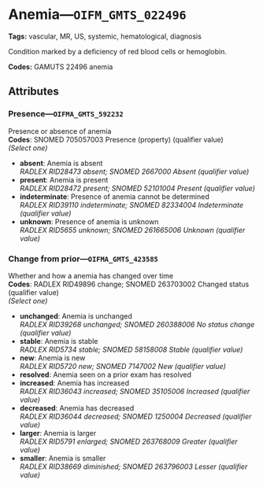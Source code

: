 # Anemia—`OIFM_GMTS_022496`

**Tags:** vascular, MR, US, systemic, hematological, diagnosis

Condition marked by a deficiency of red blood cells or hemoglobin.

**Codes:** GAMUTS 22496 anemia

## Attributes

### Presence—`OIFMA_GMTS_592232`

Presence or absence of anemia  
**Codes**: SNOMED 705057003 Presence (property) (qualifier value)  
*(Select one)*

- **absent**: Anemia is absent  
_RADLEX RID28473 absent; SNOMED 2667000 Absent (qualifier value)_
- **present**: Anemia is present  
_RADLEX RID28472 present; SNOMED 52101004 Present (qualifier value)_
- **indeterminate**: Presence of anemia cannot be determined  
_RADLEX RID39110 indeterminate; SNOMED 82334004 Indeterminate (qualifier value)_
- **unknown**: Presence of anemia is unknown  
_RADLEX RID5655 unknown; SNOMED 261665006 Unknown (qualifier value)_

### Change from prior—`OIFMA_GMTS_423585`

Whether and how a anemia has changed over time  
**Codes**: RADLEX RID49896 change; SNOMED 263703002 Changed status (qualifier value)  
*(Select one)*

- **unchanged**: Anemia is unchanged  
_RADLEX RID39268 unchanged; SNOMED 260388006 No status change (qualifier value)_
- **stable**: Anemia is stable  
_RADLEX RID5734 stable; SNOMED 58158008 Stable (qualifier value)_
- **new**: Anemia is new  
_RADLEX RID5720 new; SNOMED 7147002 New (qualifier value)_
- **resolved**: Anemia seen on a prior exam has resolved  
- **increased**: Anemia has increased  
_RADLEX RID36043 increased; SNOMED 35105006 Increased (qualifier value)_
- **decreased**: Anemia has decreased  
_RADLEX RID36044 decreased; SNOMED 1250004 Decreased (qualifier value)_
- **larger**: Anemia is larger  
_RADLEX RID5791 enlarged; SNOMED 263768009 Greater (qualifier value)_
- **smaller**: Anemia is smaller  
_RADLEX RID38669 diminished; SNOMED 263796003 Lesser (qualifier value)_